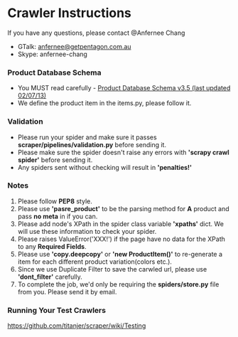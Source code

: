 Crawler Instructions
============
   
If you have any questions, please contact @Anfernee Chang
   
  - GTalk: anfernee@getpentagon.com.au
  - Skype: anfernee-chang


### Product Database Schema

- You MUST read carefully - [Product Database Schema v3.5 (last updated 02/07/13)](https://docs.google.com/file/d/0BwBtbldsfq-3LVh3UTRIVERiVHM/edit?usp=sharing)
- We define the product item in the items.py, please follow it.

### Validation
- Please run your spider and make sure it passes **scraper/pipelines/validation.py** before sending it.
- Please make sure the spider doesn't raise any errors with **'scrapy crawl spider'** before sending it.
- Any spiders sent without checking will result in **'penalties!'**

### Notes
1. Please follow **PEP8** style. 
1. Please use **'pasre_product'** to be the parsing method for **A** product and pass **no meta** in if you can.
1. Please add node's XPath in the spider class variable **'xpaths'** dict. We will use these information to check your spider.
1. Please raises ValueError('XXX!') if the page have no data for the XPath to any **Required Fields**.
1. Please use **'copy.deepcopy'** or **'new ProductItem()'** to re-generate a item for each different product variation(colors etc.).
1. Since we use Duplicate Filter to save the carwled url, please use **'dont_filter'** carefully.
1. To complete the job, we'd only be requiring the **spiders/store.py** file from you. Please send it by email.

### Running Your Test Crawlers
https://github.com/titanjer/scraper/wiki/Testing
